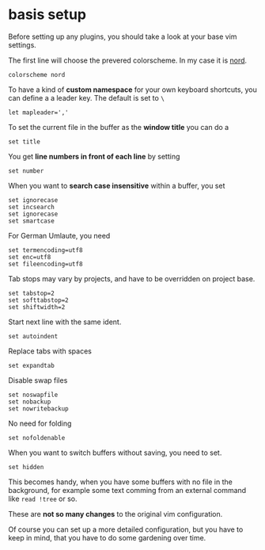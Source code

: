 # basis setup 

Before setting up any plugins, you should take a look at your base vim settings.

<!--more-->

The first line will choose the prevered colorscheme.
In my case it is [nord][1].

```
colorscheme nord
```

To have a kind of **custom namespace** for your own keyboard shortcuts, you can define a
a leader key.
The default is set to `\`

```
let mapleader=','
```

To set the current file in the buffer as the **window title** you can do a

```
set title
```

You get **line numbers in front of each line** by setting

```
set number
```

When you want to **search case insensitive** within a buffer, you set

```
set ignorecase
set incsearch
set ignorecase
set smartcase
```

For German Umlaute, you need

```
set termencoding=utf8
set enc=utf8
set fileencoding=utf8
```

Tab stops may vary by projects, and have to be overridden on project base.

```
set tabstop=2
set softtabstop=2
set shiftwidth=2
```

Start next line with the same ident.

```
set autoindent
```

Replace tabs with spaces

```
set expandtab
```

Disable swap files

```
set noswapfile
set nobackup
set nowritebackup
```

No need for folding

```
set nofoldenable
```

When you want to switch buffers without saving, you need to set.

```
set hidden
```

This becomes handy, when you have some buffers with no file in the background,
for example some text comming from an external command like `read !tree` or so.

These are **not so many changes** to the original vim configuration.

Of course you can set up a more detailed configuration, but you have to keep in mind, that you have to do some gardening over time.

[1]: https://github.com/arcticicestudio/nord-vim
